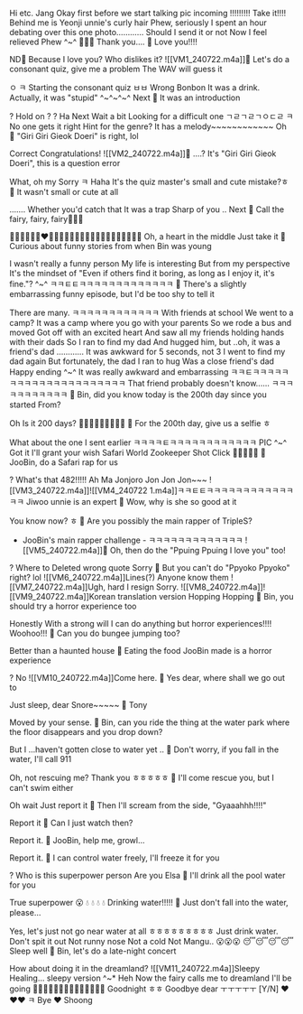 Hi
etc.
Jang
Okay first
before we start talking
pic
incoming
!!!!!!!!!
Take it!!!!
Behind me
is Yeonji unnie's curly hair
Phew, seriously
I spent an hour
debating over this one photo…………
Should I send it or not
Now I feel relieved
Phew
^~^
🥹🥹🥹
Thank you….
🫧 Love you!!!!

ND🤍
Because I love you?
Who dislikes it?
![[VM1_240722.m4a]]🫧 Let's do a consonant quiz, give me a problem
The WAV will guess it

ㅇ
ㅋ
Starting the consonant quiz
ㅂㅂ
Wrong
Bonbon
It was a drink.
Actually, it was "stupid"
^~^~^~^
Next
🫧 It was an introduction

?
Hold on
?
?
Ha
Next
Wait a bit
Looking for a difficult one
ㄱㄹㄱㄹㄱㅇㄷㄹ
ㅋ
No one gets it right
Hint for the genre?
It has a melody~~~~~~~~~~~~
Oh
🫧 "Giri Giri Gieok Doeri" is right, lol

Correct
Congratulations!
![[VM2_240722.m4a]]🫧 ....? It's "Giri Giri Gieok Doeri", this is a question error

What, oh my
Sorry
ㅋ
Haha
It's the quiz master's
small and cute
mistake?ㅎ
🫧 It wasn't small or cute at all

…….
Whether you'd catch that
It was a trap
Sharp of you
..
Next
🫧 Call the fairy, fairy, fairy🧚🏻‍♀

🧚🏻‍♀️🧚🏻‍♀️❤️🧚🏻‍♀️🧚🏻‍♀️🧚🏻‍♀️🧚🏻‍♀️🧚🏻‍♀️🧚🏻‍♀️
Oh, a heart in the middle
Just take it
🫧 Curious about funny stories from when Bin was young

I wasn't really
a funny person
My life
is interesting
But from my perspective
It's the mindset of "Even if others find it boring, as long as I enjoy it, it's fine."?
^~^
ㅋㅋㅌㅌㅋㅋㅋㅋㅋㅋㅋㅋㅋㅋㅋㅋㅋ
🫧 There's a slightly embarrassing funny episode, but I'd be too shy to tell it

There are many.
ㅋㅋㅋㅋㅋㅋㅋㅋㅋㅋㅋㅋ
With friends at school
We went to a camp?
It was a camp where you go with your parents
So we rode a bus and moved
Got off with an excited heart
And saw all my friends holding hands with their dads
So I ran to find my dad
And hugged him, but
..oh, it was a friend's dad
…………
It was awkward for 5 seconds, not 3
I went to find my dad again
But fortunately, the dad I ran to hug
Was a close friend's dad
Happy ending ^~^
It was really awkward and embarrassing
ㅋㅋㅌㅋㅋㅋㅋㅋㅋㅋㅋㅋㅋㅋㅋㅋㅋㅋㅋㅋㅋㅋㅋㅋ
That friend probably
doesn't know......
ㅋㅋㅋㅋㅋㅋㅋㅋㅋㅋㅋ
🫧 Bin, did you know today is the 200th day since you started From?

Oh
Is it 200 days?
🥳🥳🥳🥳🥳🥳🥳🥳🥳
🫧 For the 200th day, give us a selfie ㅎ

What about the one I sent earlier
ㅋㅋㅋㅋㅌㅋㅋㅋㅋㅋㅋㅋㅋㅋㅋㅋㅋ
PIC
^~^
Got it
I'll grant your wish
Safari World
Zookeeper
Shot
Click
📸📸📸📸📸
🫧 JooBin, do a Safari rap for us

?
What's that
482!!!!!
Ah
Ma
Jonjoro Jon Jon Jon~~~
![[VM3_240722.m4a]]![[VM4_240722 1.m4a]]ㅋㅋㅌㅌㅋㅋㅋㅋㅋㅋㅋㅋㅋㅋㅋㅋㅋㅋ
Jiwoo unnie
is an expert
🫧 Wow, why is she so good at it

You know now?
ㅎ
🫧 Are you possibly the main rapper of TripleS?

- JooBin's main rapper challenge -
ㅋㅋㅋㅋㅋㅋㅋㅋㅋㅋㅋㅋㅋ
![[VM5_240722.m4a]]🫧 Oh, then do the "Ppuing Ppuing I love you" too!

?
Where to
Deleted wrong quote
Sorry
🫧 But you can't do "Ppyoko Ppyoko" right? lol
![[VM6_240722.m4a]]Lines(?)
Anyone know them
![[VM7_240722.m4a]]Ugh, hard
I resign
Sorry.
![[VM8_240722.m4a]]![[VM9_240722.m4a]]Korean translation version
Hopping Hopping
🫧 Bin, you should try a horror experience too

Honestly
With a strong will
I can do anything but horror experiences!!!!
Woohoo!!!
🫧 Can you do bungee jumping too?

Better than a haunted house
🫧 Eating the food JooBin made is a horror experience

? No
 ![[VM10_240722.m4a]]Come here.
🫧 Yes dear, where shall we go out to

Just sleep, dear
Snore~~~~~
🫧 Tony

Moved by your sense.
🫧 Bin, can you ride the thing at the water park where the floor disappears and you drop down?

But I
...haven't gotten close to water yet
..
🫧 Don't worry, if you fall in the water, I'll call 911

Oh, not rescuing me?
Thank you ㅎㅎㅎㅎㅎ
🫧 I'll come rescue you, but I can't swim either

Oh wait
Just report it
🫧 Then I'll scream from the side, "Gyaaahhh!!!!"

Report it
🫧 Can I just watch then?

Report it.
🫧 JooBin, help me, growl...

Report it.
🫧 I can control water freely, I'll freeze it for you

? Who is this superpower person
Are you Elsa
🫧 I'll drink all the pool water for you

True superpower
😮
💧
💧
💧
💧
Drinking water!!!!!
🫧 Just don't fall into the water, please…

Yes, let's just not go near water at all ㅎㅎㅎㅎㅎㅎㅎㅎㅎ
Just drink water.
Don't spit it out
Not runny nose
Not a cold
Not Mangu..
😮😮😮
😴😴😴😴
Sleep well
🫧 Bin, let's do a late-night concert

How about doing it
in the dreamland?
![[VM11_240722.m4a]]Sleepy
Healing... sleepy version
^~*
Heh
Now the fairy calls me to dreamland
I'll be going
🧚🏻‍♀️✨✨✨✨✨😴💤💤💤💤💤
Goodnight ㅎㅎ
Goodbye dear
ㅜㅜㅜㅜㅜ
[Y/N] ❤️❤️❤️
 ㅋ
 Bye
 ❤️
 Shoong